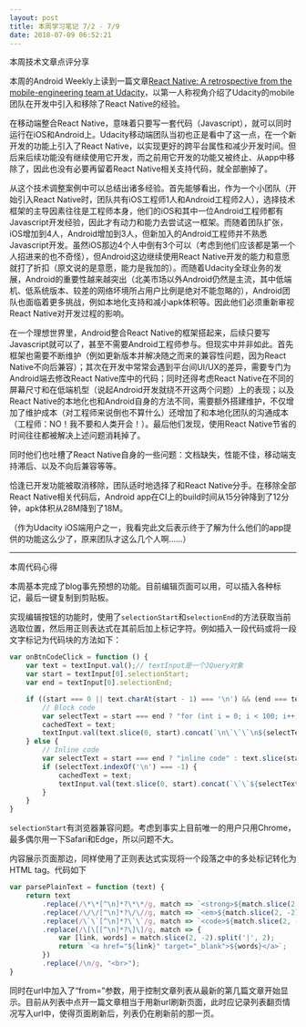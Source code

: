 ```yaml
---
layout: post
title: 本周学习笔记 7/2 - 7/9
date: 2018-07-09 06:52:21
---
```


本周技术文章点评分享

本周的Android Weekly上读到一篇文章[React Native: A retrospective from the mobile-engineering team at Udacity](https://engineering.udacity.com/react-native-a-retrospective-from-the-mobile-engineering-team-at-udacity-89975d6a8102)，以第一人称视角介绍了Udacity的mobile团队在开发中引入和移除了React Native的经验。

在移动端整合React Native，意味着只要写一套代码（Javascript），就可以同时运行在iOS和Android上。Udacity移动端团队当初也正是看中了这一点，在一个新开发的功能上引入了React Native，以实现更好的跨平台属性和减少开发时间。但后来后续功能没有继续使用它开发，而之前用它开发的功能又被终止、从app中移除了，因此也没有必要再留着React Native相关支持代码，就全部删掉了。

从这个技术调整案例中可以总结出诸多经验。首先能够看出，作为一个小团队（开始引入React Native时，团队共有iOS工程师1人和Android工程师2人），选择技术框架的主导因素往往是工程师本身，他们的iOS和其中一位Android工程师都有Javascript开发经验，因此才有动力和能力去尝试这一框架。而随着团队扩张，iOS增加到4人，Android增加到3人，但新加入的Android工程师并不熟悉Javascript开发。虽然iOS那边4个人中倒有3个可以（考虑到他们应该都是第一个人招进来的也不奇怪），但Android这边继续使用React Native开发的能力和意愿就打了折扣（原文说的是意愿，能力是我加的）。而随着Udacity全球业务的发展，Android的重要性越来越突出（北美市场以外Android仍然是主流，其中低端机、低系统版本、较差的网络坏境所占用户比例是绝对不能忽略的），Android团队也面临着更多挑战，例如本地化支持和减小apk体积等。因此他们必须重新审视React Native对开发过程的影响。

在一个理想世界里，Android整合React Native的框架搭起来，后续只要写Javascript就可以了，甚至不需要Android工程师参与。但现实中并非如此。首先框架也需要不断维护（例如更新版本并解决随之而来的兼容性问题，因为React Native不向后兼容）；其次在开发中常常会遇到平台间UI/UX的差异，需要专门为Android端去修改React Native库中的代码；同时还得考虑React Native在不同的屏幕尺寸和在低端机型（说起Android开发就绕不开这两个问题）上的表现；以及React Native的本地化也和Android自身的方法不同，需要额外搭建维护，不仅增加了维护成本（对工程师来说倒也不算什么）还增加了和本地化团队的沟通成本（工程师：NO！我不要和人类开会！）。最后他们发现，使用React Native节省的时间往往都被解决上述问题消耗掉了。

同时他们也吐槽了React Native自身的一些问题：文档缺失，性能不佳，移动端支持滞后、以及不向后兼容等等。

恰逢已开发功能被取消移除，团队适时地选择了和React Native分手。在移除全部React Native相关代码后，Android app在CI上的build时间从15分钟降到了12分钟，apk体积从28M降到了18M。

（作为Udacity iOS端用户之一，我看完此文后表示终于了解为什么他们的app提供的功能这么少了，原来团队才这么几个人啊……）

---

本周代码心得

本周基本完成了blog事先预想的功能。目前编辑页面可以用，可以插入各种标记，最后一键复制到剪贴板。

实现编辑按钮的功能时，使用了`selectionStart`和`selectionEnd`的方法获取当前选取位置，然后用正则表达式在其前后加上标记字符。例如插入一段代码或将一段文字标记为代码块的方法如下：

```javascript
var onBtnCodeClick = function () {
    var text = textInput.val();// textInput是一个JQuery对象
    var start = textInput[0].selectionStart;
    var end = textInput[0].selectionEnd;

    if ((start === 0 || text.charAt(start - 1) === '\n') && (end === text.length || text.charAt(end) === '\n')) {
        // Block code
        var selectText = start === end ? "for (int i = 0; i < 100; i++) {\n    System.out.println(i);\n}" : text.slice(start, end);
        cachedText = text;
        textInput.val(text.slice(0, start).concat(`\n\`\`\`\n${selectText}\n\`\`\`\n`).concat(text.slice(end, text.length)));
    } else {
        // Inline code
        var selectText = start === end ? "inline code" : text.slice(start, end);
        if (selectText.indexOf('\n') === -1) {
            cachedText = text;
            textInput.val(text.slice(0, start).concat(`\`\`${selectText}\`\``).concat(text.slice(end, text.length)));
        }
    }
}
```

`selectionStart`有浏览器兼容问题。考虑到事实上目前唯一的用户只用Chrome，最多偶尔用一下Safari和Edge，所以问题不大。

内容展示页面那边，同样使用了正则表达式实现将一个段落之中的多处标记转化为HTML tag。代码如下

```javascript
var parsePlainText = function (text) {
    return text
        .replace(/\*\*[^\n]*?\*\*/g, match => `<strong>${match.slice(2, -2)}</strong>`)
        .replace(/\/\/[^\n]*?\/\//g, match => `<em>${match.slice(2, -2)}</em>`)
        .replace(/\`\`[^\n]*?\`\`/g, match => `<code>${match.slice(2, -2)}</code>`)
        .replace(/\[\[[^\n]*?\]\]/g, match => {
            var [link, words] = match.slice(2, -2).split('|', 2);
            return `<a href="${link}" target="_blank">${words}</a>`;
        })
        .replace(/\n/g, "<br>");
}
```

同时在url中加入了“from=”参数，用于控制文章列表从最新的第几篇文章开始显示。目前从列表中点开一篇文章相当于用新url刷新页面，此时应记录列表翻页情况写入url中，使得页面刷新后，列表仍在刷新前的那一页。